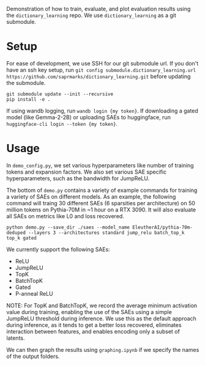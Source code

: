 Demonstration of how to train, evaluate, and plot evaluation results using the `dictionary_learning` repo. We use `dictionary_learning` as a git submodule.

# Setup

For ease of development, we use SSH for our git submodule url. If you don't have an ssh key setup, run `git config submodule.dictionary_learning.url https://github.com/saprmarks/dictionary_learning.git` before updating the submodule.

```
git submodule update --init --recursive
pip install -e .
```
If using wandb logging, run `wandb login {my token}`. If downloading a gated model (like Gemma-2-2B) or uploading SAEs to huggingface, run `huggingface-cli login --token {my token}`.

# Usage

In `demo_config.py`, we set various hyperparameters like number of training tokens and expansion factors. We also set various SAE specific hyperparameters, such as the bandwidth for JumpReLU.

The bottom of `demo.py` contains a variety of example commands for training a variety of SAEs on different models. As an example, the following command will traing 30 different SAEs (6 sparsities per architecture) on 50 million tokens on Pythia-70M in ~1 hour on a RTX 3090. It will also evaluate all SAEs on metrics like L0 and loss recovered.

`python demo.py --save_dir ./saes --model_name EleutherAI/pythia-70m-deduped --layers 3 --architectures standard jump_relu batch_top_k top_k gated`

We currently support the following SAEs:

- ReLU
- JumpReLU
- TopK
- BatchTopK
- Gated
- P-anneal ReLU

NOTE: For TopK and BatchTopK, we record the average minimum activation value during training, enabling the use of the SAEs using a simple JumpReLU threshold during inference. We use this as the default approach during inference, as it tends to get a better loss recovered, eliminates interaction between features, and enables encoding only a subset of latents.

We can then graph the results using `graphing.ipynb` if we specify the names of the output folders.